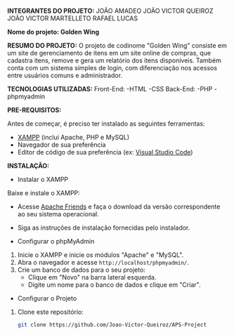 **INTEGRANTES DO PROJETO:**
JOÃO AMADEO
JOÃO VICTOR QUEIROZ
JOÃO VICTOR MARTELLETO
RAFAEL LUCAS

**Nome do projeto: Golden Wing**

**RESUMO DO PROJETO:**
O projeto de codinome "Golden Wing" consiste em um site de gerenciamento de itens em um site online de compras, que cadastra itens, remove e gera um relatório dos itens disponíveis. Também
conta com um sistema simples de login, com diferenciação nos acessos entre usuários comuns e administrador.

**TECNOLOGIAS UTILIZADAS:**
        Front-End:
         -HTML
         -CSS
        Back-End:
         -PHP
         -phpmyadmin

**PRE-REQUISITOS:**

Antes de começar, é preciso ter instalado as seguintes ferramentas:

- [XAMPP](https://www.apachefriends.org/index.html) (inclui Apache, PHP e MySQL)
- Navegador de sua preferência
- Editor de código de sua preferência (ex: [Visual Studio Code](https://code.visualstudio.com/))

**INSTALAÇÃO:**

- Instalar o XAMPP

Baixe e instale o XAMPP:
   - Acesse [Apache Friends](https://www.apachefriends.org/index.html) e faça o download da versão correspondente ao seu sistema operacional.
   - Siga as instruções de instalação fornecidas pelo instalador.

- Configurar o phpMyAdmin

1. Inicie o XAMPP e inicie os módulos "Apache" e "MySQL".
2. Abra o navegador e acesse `http://localhost/phpmyadmin/`.
3. Crie um banco de dados para o seu projeto:
   - Clique em "Novo" na barra lateral esquerda.
   - Digite um nome para o banco de dados e clique em "Criar".

- Configurar o Projeto

1. Clone este repositório:
   ``` bash
   git clone https://github.com/Joao-Victor-Queiroz/APS-Project
